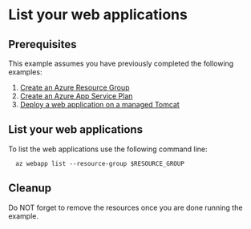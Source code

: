 
# List your web applications

## Prerequisites

This example assumes you have previously completed the following examples:

1. [Create an Azure Resource Group](../group/create/)
1. [Create an Azure App Service Plan](../create-plan/)
1. [Deploy a web application on a managed Tomcat](../tomcat-helloworld/)

## List your web applications

<!-- workflow.cron(0 7 * * 1) -->
<!-- workflow.include(../tomcat-helloworld/README.md) -->

To list the web applications use the following command line:

```shell
  az webapp list --resource-group $RESOURCE_GROUP
```

<!-- workflow.directOnly

export RESULT=$(az webapp list --resource-group $RESOURCE_GROUP --output tsv)
az group delete --name $RESOURCE_GROUP --yes || true
if [[ "$RESULT" != "" ]]; then
  exit 1
fi

  -->

## Cleanup

Do NOT forget to remove the resources once you are done running the example.
